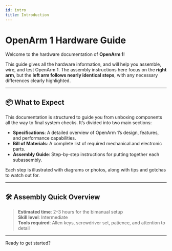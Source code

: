 ```yaml
---
id: intro
title: Introduction
---
```


# OpenArm 1 Hardware Guide

Welcome to the hardware documentation of **OpenArm 1**!

This guide gives all the hardware information, and   will help you assemble, wire, and test OpenArm 1. The assembly instructions here focus on the **right arm**, but the **left arm follows nearly identical steps**, with any necessary differences clearly highlighted.

---

## 📦 What to Expect

This documentation is structured to guide you from unboxing components all the way to final system checks. It’s divided into two main sections:

- **Specifications**: A detailed overview of OpenArm 1’s design, features, and performance capabilities.
- **Bill of Materials**: A complete list of required mechanical and electronic parts.
- **Assembly Guide**: Step-by-step instructions for putting together each subassembly.

Each step is illustrated with diagrams or photos, along with tips and gotchas to watch out for.

---

## 🛠️ Assembly Quick Overview

> **Estimated time**: 2–3 hours for the bimanual setup   
> **Skill level**: Intermediate  
> **Tools required**: Allen keys, screwdriver set, patience, and attention to detail

---

Ready to get started?